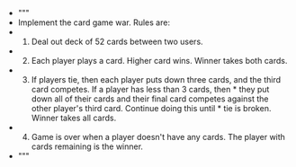 * """
* Implement the card game war. Rules are:
* 1. Deal out deck of 52 cards between two users.
* 2. Each player plays a card. Higher card wins. Winner takes both cards.
* 3. If players tie, then each player puts down three cards, and the third card competes. If a player has less than 3 cards, then  * they put down all of their cards and their final card competes against the other player's third card. Continue doing this until  * tie is broken. Winner takes all cards.
* 4. Game is over when a player doesn't have any cards. The player with cards remaining is the winner.
* """
